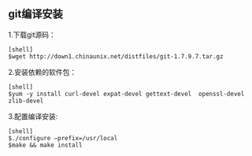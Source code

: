 git编译安装
-----------

1.下载git源码：

	[shell]
	$wget http://down1.chinaunix.net/distfiles/git-1.7.9.7.tar.gz

2.安装依赖的软件包：

	[shell]
	$yum -y install curl-devel expat-devel gettext-devel  openssl-devel zlib-devel

3.配置编译安装:
	
	[shell]
	$./configure –prefix=/usr/local
	$make && make install

